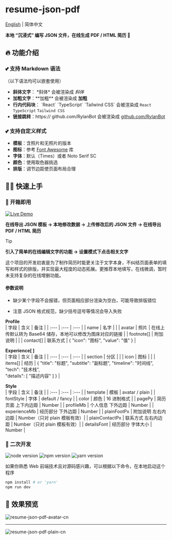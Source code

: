 # resume-json-pdf

[English](./README.md) | 简体中文

**本地 “沉浸式” 编写 JSON 文件，在线生成 PDF / HTML 简历 📄**

## 🔥 功能介绍

### 💕 支持 Markdown 语法
（以下语法均可以嵌套使用）
- **斜体文字**： \*斜体\* 会被渲染成 *斜体* 
- **加粗文字**：\*\*加粗\*\* 会被渲染成 **加粗**
- **行内代码块**： \`React\` \`TypeScript\` \`Tailwind CSS\` 会被渲染成 `React` `TypeScript` `Tailwind CSS`
- **链接跳转**：https:\// github.com/RylanBot 会被渲染成 [github.com/RylanBot](https://github.com/RylanBot)

### 💕 支持自定义样式
- **模板**：含照片和无照片的版本
- **图标**：参考 [Font Awesome](https://fontawesome.com/icons) 库
- **字体**：默认（Times）或者 Noto Serif SC
- **颜色**：使用取色器挑选
- **排版**：调节边距使页面布局合理

## 🧙🏻 快速上手

### 🔮 开箱即用

[![Live Demo](https://img.shields.io/badge/Live%20Demo-点击查看-lightseagreen?style=for-the-badge&logo=vercel)](https://project.resume-json-pdf.rylan.cn/)

**在线导出 JSON 模板 → 本地修改数据 → 上传修改后的 JSON 文件 → 在线导出 PDF / HTML 简历**  

> [!Tip]  
> **引入了简单的在线编辑文字的功能 → 设置模式下点击相关文字**  

这个项目的开发初衷是为了制作简历时能更关注于文字本身，不纠结页面表单的填写和样式的排版，并实现最大程度的动态拓展。更推荐本地填写，在线微调，暂时未支持复杂的在线增删功能。

#### 参数说明

- 缺少某个字段不会报错，但页面相应部分渲染为空白，可能导致排版错位

- 注意 JSON 格式规范，缺少括号逗号等情况会导入失败

**Profile**  
| 字段 | 含义 | 备注 |
| :--- | :--- | :--- |
| name | 名字 | |
| avatar | 照片 | 在线上传默认转为 Base64 储存，本地可以修改为图床对应的链接 |
| footnote[] | 附加说明 | |
| contact[] | 联系方式 | { "icon": "图标", "value": "值" } |

**Experience[ ]**  
| 字段 | 含义 | 备注 |
| :--- | :--- | :--- |
| section | 分区 | |
| icon | 图标 | |
| items[] | 经历 | { "title": "标题", "subtitle": "副标题", "timeline": "时间线", "tech": "技术栈", <br> "details": [ "描述内容" ] } |

**Style**  
| 字段 | 含义 | 备注 |
| :--- | :--- | :--- |
| template | 模板 | avatar / plain |
| fontStyle | 字体 | default / fancy |
| color | 颜色 | 16 进制格式 |
| pagePy | 简历页面 上下内边距 | Number |
| profileMb | 个人信息 下外边距 | Number |
| experienceMb | 经历部分 下外边距 | Number |
| plainFootPx | 附加说明 左右内边距 | Number（只对 plain 模板有效）|
| plainContactPx | 联系方式 左右内边距 | Number（只对 plain 模板有效）|
| detailsFont | 经历部分 字体大小 | Number |

### 🔮 二次开发

<p>
  <img src="https://img.shields.io/badge/node-20.x-green" alt="node version"/>
  <img src="https://img.shields.io/badge/npm-10.x-red" alt="npm version"/>
  <img src="https://img.shields.io/badge/yarn-1.x-blue" alt="yarn version"/>
</p>

如果你熟悉 Web 前端技术且对源码感兴趣，可以根据以下命令，在本地启动这个程序

```sh
npm install # or 'yarn'
npm run dev
```

## 🌷 效果预览

![resume-json-pdf-avatar-cn](https://s2.loli.net/2024/04/21/VD2dbJneyHAuZOW.png)

---

![resume-json-pdf-plain-cn](https://s2.loli.net/2024/04/21/3oanYrBTEsqgSKJ.png)